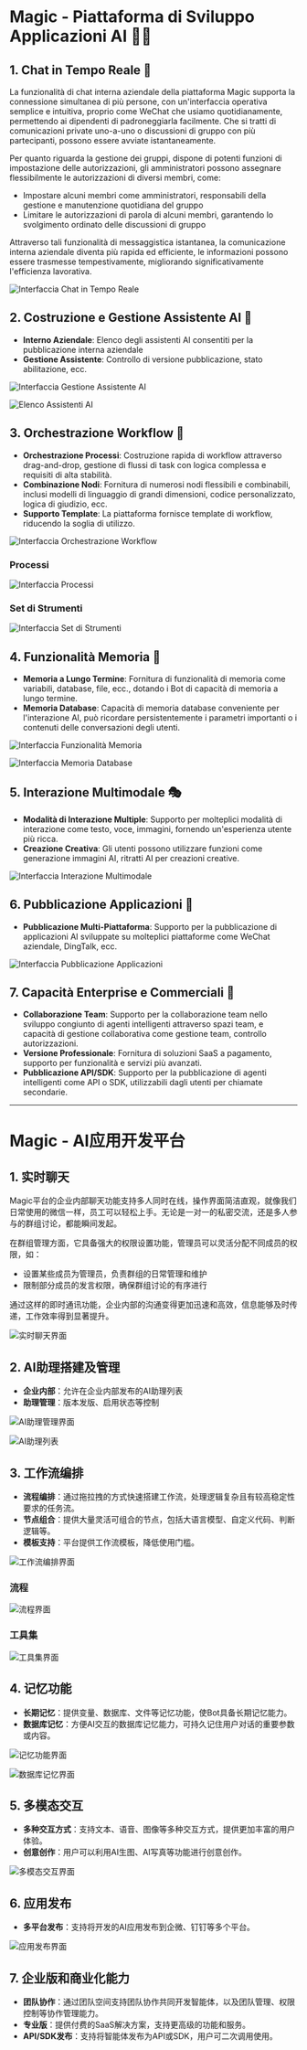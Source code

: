# Magic - Piattaforma di Sviluppo Applicazioni AI 🧙‍♂️

## 1. Chat in Tempo Reale 💬

La funzionalità di chat interna aziendale della piattaforma Magic supporta la connessione simultanea di più persone, con un'interfaccia operativa semplice e intuitiva, proprio come WeChat che usiamo quotidianamente, permettendo ai dipendenti di padroneggiarla facilmente. Che si tratti di comunicazioni private uno-a-uno o discussioni di gruppo con più partecipanti, possono essere avviate istantaneamente.

Per quanto riguarda la gestione dei gruppi, dispone di potenti funzioni di impostazione delle autorizzazioni, gli amministratori possono assegnare flessibilmente le autorizzazioni di diversi membri, come:
- Impostare alcuni membri come amministratori, responsabili della gestione e manutenzione quotidiana del gruppo
- Limitare le autorizzazioni di parola di alcuni membri, garantendo lo svolgimento ordinato delle discussioni di gruppo

Attraverso tali funzionalità di messaggistica istantanea, la comunicazione interna aziendale diventa più rapida ed efficiente, le informazioni possono essere trasmesse tempestivamente, migliorando significativamente l'efficienza lavorativa.

![Interfaccia Chat in Tempo Reale](https://cdn.letsmagic.cn/static/img/20250512164817.jpg)

## 2. Costruzione e Gestione Assistente AI 🤖

- **Interno Aziendale**: Elenco degli assistenti AI consentiti per la pubblicazione interna aziendale
- **Gestione Assistente**: Controllo di versione pubblicazione, stato abilitazione, ecc.

![Interfaccia Gestione Assistente AI](https://cdn.letsmagic.cn/static/img/20250512164212.jpg)

![Elenco Assistenti AI](https://cdn.letsmagic.cn/static/img/ai-assistant-2.png)

## 3. Orchestrazione Workflow 🔄

- **Orchestrazione Processi**: Costruzione rapida di workflow attraverso drag-and-drop, gestione di flussi di task con logica complessa e requisiti di alta stabilità.
- **Combinazione Nodi**: Fornitura di numerosi nodi flessibili e combinabili, inclusi modelli di linguaggio di grandi dimensioni, codice personalizzato, logica di giudizio, ecc.
- **Supporto Template**: La piattaforma fornisce template di workflow, riducendo la soglia di utilizzo.

![Interfaccia Orchestrazione Workflow](https://cdn.letsmagic.cn/static/img/workflow-1.png)

### Processi

![Interfaccia Processi](https://cdn.letsmagic.cn/static/img/workflow-process.png)

### Set di Strumenti

![Interfaccia Set di Strumenti](https://cdn.letsmagic.cn/static/img/tools.png)

## 4. Funzionalità Memoria 🧠

- **Memoria a Lungo Termine**: Fornitura di funzionalità di memoria come variabili, database, file, ecc., dotando i Bot di capacità di memoria a lungo termine.
- **Memoria Database**: Capacità di memoria database conveniente per l'interazione AI, può ricordare persistentemente i parametri importanti o i contenuti delle conversazioni degli utenti.

![Interfaccia Funzionalità Memoria](https://cdn.letsmagic.cn/static/img/memory-1.png)

![Interfaccia Memoria Database](https://cdn.letsmagic.cn/static/img/memory-2.png)

## 5. Interazione Multimodale 🎭

- **Modalità di Interazione Multiple**: Supporto per molteplici modalità di interazione come testo, voce, immagini, fornendo un'esperienza utente più ricca.
- **Creazione Creativa**: Gli utenti possono utilizzare funzioni come generazione immagini AI, ritratti AI per creazioni creative.

![Interfaccia Interazione Multimodale](https://cdn.letsmagic.cn/static/img/multimodal.png)

## 6. Pubblicazione Applicazioni 🚀

- **Pubblicazione Multi-Piattaforma**: Supporto per la pubblicazione di applicazioni AI sviluppate su molteplici piattaforme come WeChat aziendale, DingTalk, ecc.

![Interfaccia Pubblicazione Applicazioni](https://cdn.letsmagic.cn/static/img/app-publishing.png)

## 7. Capacità Enterprise e Commerciali 🏢

- **Collaborazione Team**: Supporto per la collaborazione team nello sviluppo congiunto di agenti intelligenti attraverso spazi team, e capacità di gestione collaborativa come gestione team, controllo autorizzazioni.
- **Versione Professionale**: Fornitura di soluzioni SaaS a pagamento, supporto per funzionalità e servizi più avanzati.
- **Pubblicazione API/SDK**: Supporto per la pubblicazione di agenti intelligenti come API o SDK, utilizzabili dagli utenti per chiamate secondarie.

---

# Magic - AI应用开发平台

## 1. 实时聊天

Magic平台的企业内部聊天功能支持多人同时在线，操作界面简洁直观，就像我们日常使用的微信一样，员工可以轻松上手。无论是一对一的私密交流，还是多人参与的群组讨论，都能瞬间发起。

在群组管理方面，它具备强大的权限设置功能，管理员可以灵活分配不同成员的权限，如：
- 设置某些成员为管理员，负责群组的日常管理和维护
- 限制部分成员的发言权限，确保群组讨论的有序进行

通过这样的即时通讯功能，企业内部的沟通变得更加迅速和高效，信息能够及时传递，工作效率得到显著提升。

![实时聊天界面](https://cdn.letsmagic.cn/static/img/20250512164817.jpg)

## 2. AI助理搭建及管理

- **企业内部**：允许在企业内部发布的AI助理列表
- **助理管理**：版本发版、启用状态等控制

![AI助理管理界面](https://cdn.letsmagic.cn/static/img/20250512164212.jpg)

![AI助理列表](https://cdn.letsmagic.cn/static/img/ai-assistant-2.png)

## 3. 工作流编排

- **流程编排**：通过拖拉拽的方式快速搭建工作流，处理逻辑复杂且有较高稳定性要求的任务流。
- **节点组合**：提供大量灵活可组合的节点，包括大语言模型、自定义代码、判断逻辑等。
- **模板支持**：平台提供工作流模板，降低使用门槛。

![工作流编排界面](https://cdn.letsmagic.cn/static/img/workflow-1.png)

### 流程

![流程界面](https://cdn.letsmagic.cn/static/img/workflow-process.png)

### 工具集

![工具集界面](https://cdn.letsmagic.cn/static/img/tools.png)

## 4. 记忆功能

- **长期记忆**：提供变量、数据库、文件等记忆功能，使Bot具备长期记忆能力。
- **数据库记忆**：方便AI交互的数据库记忆能力，可持久记住用户对话的重要参数或内容。

![记忆功能界面](https://cdn.letsmagic.cn/static/img/memory-1.png)

![数据库记忆界面](https://cdn.letsmagic.cn/static/img/memory-2.png)

## 5. 多模态交互

- **多种交互方式**：支持文本、语音、图像等多种交互方式，提供更加丰富的用户体验。
- **创意创作**：用户可以利用AI生图、AI写真等功能进行创意创作。

![多模态交互界面](https://cdn.letsmagic.cn/static/img/multimodal.png)

## 6. 应用发布

- **多平台发布**：支持将开发的AI应用发布到企微、钉钉等多个平台。

![应用发布界面](https://cdn.letsmagic.cn/static/img/app-publishing.png)

## 7. 企业版和商业化能力

- **团队协作**：通过团队空间支持团队协作共同开发智能体，以及团队管理、权限控制等协作管理能力。
- **专业版**：提供付费的SaaS解决方案，支持更高级的功能和服务。
- **API/SDK发布**：支持将智能体发布为API或SDK，用户可二次调用使用。
